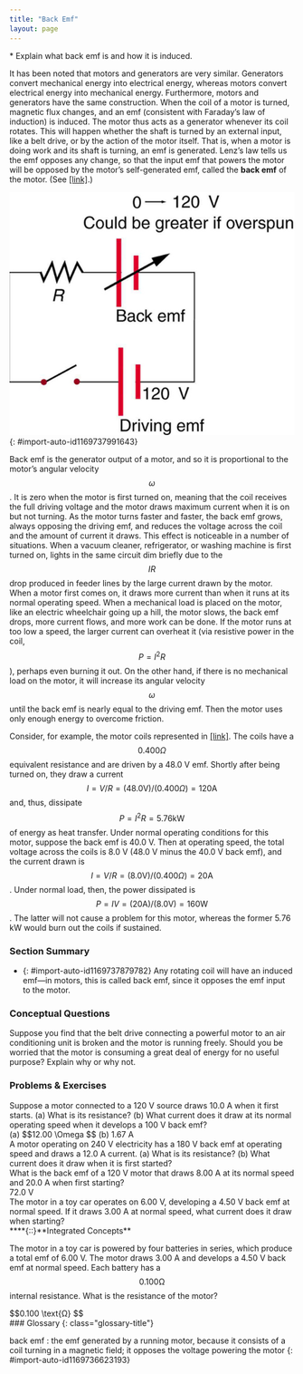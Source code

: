 ```yaml
---
title: "Back Emf"
layout: page
---
```



<div class="abstract" markdown="1">
* Explain what back emf is and how it is induced.

</div>

It has been noted that motors and generators are very similar. Generators convert mechanical energy into electrical energy, whereas motors convert electrical energy into mechanical energy. Furthermore, motors and generators have the same construction. When the coil of a motor is turned, magnetic flux changes, and an emf (consistent with Faraday’s law of induction) is induced. The motor thus acts as a generator whenever its coil rotates. This will happen whether the shaft is turned by an external input, like a belt drive, or by the action of the motor itself. That is, when a motor is doing work and its shaft is turning, an emf is generated. Lenz’s law tells us the emf opposes any change, so that the input emf that powers the motor will be opposed by the motor’s self-generated emf, called the **back emf** of the motor. (See [\[link\]](#import-auto-id1169737991643).)

 ![Figure shows an electric circuit. The circuit has a cell represented as driving e m f of voltage one hundred and twenty volt is connected in series with a variable e m f source with a range of voltage from zero to one hundred twenty volts and a resistance R. The other end of resistance R is connected to an open switch. The switch is connected back to the Driving e m f cell.](../resources/Figure_24_06_01.jpg "The coil of a DC motor is represented as a resistor in this schematic. The back emf is represented as a variable emf that opposes the one driving the motor. Back emf is zero when the motor is not turning, and it increases proportionally to the motor&#x2019;s angular velocity."){: #import-auto-id1169737991643}

Back emf is the generator output of a motor, and so it is proportional to the motor’s angular velocity  $$\omega  $$
. It is zero when the motor is first turned on, meaning that the coil receives the full driving voltage and the motor draws maximum current when it is on but not turning. As the motor turns faster and faster, the back emf grows, always opposing the driving emf, and reduces the voltage across the coil and the amount of current it draws. This effect is noticeable in a number of situations. When a vacuum cleaner, refrigerator, or washing machine is first turned on, lights in the same circuit dim briefly due to the  $$IR $$
 drop produced in feeder lines by the large current drawn by the motor. When a motor first comes on, it draws more current than when it runs at its normal operating speed. When a mechanical load is placed on the motor, like an electric wheelchair going up a hill, the motor slows, the back emf drops, more current flows, and more work can be done. If the motor runs at too low a speed, the larger current can overheat it (via resistive power in the coil,  $$P={I}^{2}R $$
), perhaps even burning it out. On the other hand, if there is no mechanical load on the motor, it will increase its angular velocity  $$\omega  $$
 until the back emf is nearly equal to the driving emf. Then the motor uses only enough energy to overcome friction.

Consider, for example, the motor coils represented in [\[link\]](#import-auto-id1169737991643). The coils have a  $$0.400 \Omega  $$
 equivalent resistance and are driven by a 48.0 V emf. Shortly after being turned on, they draw a current  $$I=V/R=\left( 48.0 \text{V}\right)/\left( 0.400 \Omega \right)=120 \text{A} $$
 and, thus, dissipate  $$P={I}^{2}R= 5.76 \text{kW} $$
 of energy as heat transfer. Under normal operating conditions for this motor, suppose the back emf is 40.0 V. Then at operating speed, the total voltage across the coils is 8.0 V (48.0 V minus the 40.0 V back emf), and the current drawn is  $$I=V/R=\left( 8.0 \text{V}\right)/\left( 0.400 \Omega \right)=20 \text{A} $$
. Under normal load, then, the power dissipated is  $$P=IV=\left(20 \text{A}\right)/\left( 8.0 \text{V}\right)=160 \text{W} $$
. The latter will not cause a problem for this motor, whereas the former 5.76 kW would burn out the coils if sustained.

### Section Summary

* {: #import-auto-id1169737879782} Any rotating coil will have an induced emf—in motors, this is called back emf, since it opposes the emf input to the motor.

### Conceptual Questions

<div class="exercise" data-element-type="conceptual-questions">
<div class="problem" markdown="1">
Suppose you find that the belt drive connecting a powerful motor to an air conditioning unit is broken and the motor is running freely. Should you be worried that the motor is consuming a great deal of energy for no useful purpose? Explain why or why not.

</div>
</div>

### Problems &amp; Exercises

<div class="exercise" data-element-type="problems-exercises">
<div class="problem" markdown="1">
Suppose a motor connected to a 120 V source draws 10.0 A when it first starts. (a) What is its resistance? (b) What current does it draw at its normal operating speed when it develops a 100 V back emf?

</div>
<div class="solution" markdown="1">
(a)  $$12.00 \Omega  $$
(b) 1.67 A

</div>
</div>

<div class="exercise" data-element-type="problems-exercises">
<div class="problem" markdown="1">
A motor operating on 240 V electricity has a 180 V back emf at operating speed and draws a 12.0 A current. (a) What is its resistance? (b) What current does it draw when it is first started?

</div>
</div>

<div class="exercise" data-element-type="problems-exercises">
<div class="problem" markdown="1">
What is the back emf of a 120 V motor that draws 8.00 A at its normal speed and 20.0 A when first starting?

</div>
<div class="solution" markdown="1">
72.0 V

</div>
</div>

<div class="exercise" data-element-type="problems-exercises">
<div class="problem" markdown="1">
The motor in a toy car operates on 6.00 V, developing a 4.50 V back emf at normal speed. If it draws 3.00 A at normal speed, what current does it draw when starting?

</div>
</div>

<div class="exercise" data-element-type="problems-exercises">
<div class="problem" markdown="1">
****{::}**Integrated Concepts**

The motor in a toy car is powered by four batteries in series, which produce a total emf of 6.00 V. The motor draws 3.00 A and develops a 4.50 V back emf at normal speed. Each battery has a  $$0.100 \text{Ω} $$
 internal resistance. What is the resistance of the motor?

</div>
<div class="solution" markdown="1">
 $$0.100 \text{Ω} $$
</div>
</div>

<div class="glossary" markdown="1">
### Glossary
{: class="glossary-title"}

back emf
: the emf generated by a running motor, because it consists of a coil turning in a magnetic field; it opposes the voltage powering the motor
{: #import-auto-id1169736623193}

</div>
